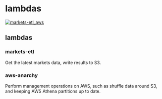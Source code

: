 # lambdas

[![markets-etl_aws](https://healthchecks.io/badge/80da65e9-ff8f-45f1-b75e-109790/yfJXsnyi/markets-etl_aws.svg)](https://healthchecks.io/badge/80da65e9-ff8f-45f1-b75e-109790/yfJXsnyi/markets-etl_aws.svg)

## lambdas

### markets-etl
Get the latest markets data, write results to S3.

### aws-anarchy
Perform management operations on AWS, such as shuffle data around S3, and keeping
AWS Athena partitions up to date.
